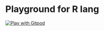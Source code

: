 # Playground for R lang

<a href="https://gitpod.io/#https://github.com/vivym/r-playground">
  <img
    src="https://img.shields.io/badge/Contribute%20with-Gitpod-908a85?logo=gitpod"
    alt="Play with Gitpod"
  />
</a>
